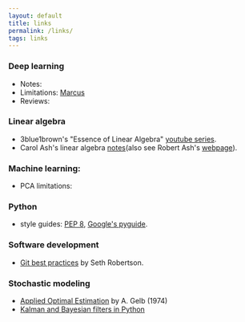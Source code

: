 ```yaml
---
layout: default
title: links
permalink: /links/
tags: links
---
```


### Deep learning
* Notes:  
* Limitations: [Marcus](https://arxiv.org/abs/1801.00631)
* Reviews:

### Linear algebra
* 3blue1brown's "Essence of Linear Algebra" [youtube series](https://www.youtube.com/playlist?list=PLZHQObOWTQDPD3MizzM2xVFitgF8hE_ab).
* Carol Ash's linear algebra [notes](https://faculty.math.illinois.edu/~ash/LinearAlg.html)(also see Robert Ash's [webpage](https://faculty.math.illinois.edu/~r-ash/)).

### Machine learning:
* PCA limitations: 

### Python
* style guides: [PEP 8](https://www.python.org/dev/peps/pep-0008/), [Google's pyguide](http://google.github.io/styleguide/pyguide.html).

### Software development
* [Git best practices](http://sethrobertson.github.io/GitBestPractices/) by Seth Robertson.

### Stochastic modeling
* [Applied Optimal Estimation](http://users.isr.ist.utl.pt/~pjcro/temp/Applied%20Optimal%20Estimation%20-%20Gelb.pdf) by A. Gelb (1974)
* [Kalman and Bayesian filters in Python](https://nbviewer.jupyter.org/github/rlabbe/Kalman-and-Bayesian-Filters-in-Python/blob/master/table_of_contents.ipynb)
